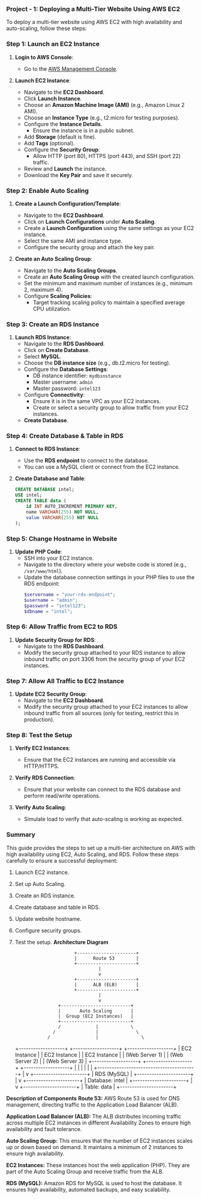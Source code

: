 ### Project - 1: Deploying a Multi-Tier Website Using AWS EC2
To deploy a multi-tier website using AWS EC2 with high availability and auto-scaling, follow these steps:

### Step 1: Launch an EC2 Instance

1. **Login to AWS Console**:
   - Go to the [AWS Management Console](https://aws.amazon.com/console/).

2. **Launch EC2 Instance**:
   - Navigate to the **EC2 Dashboard**.
   - Click **Launch Instance**.
   - Choose an **Amazon Machine Image (AMI)** (e.g., Amazon Linux 2 AMI).
   - Choose an **Instance Type** (e.g., t2.micro for testing purposes).
   - Configure the **Instance Details**.
     - Ensure the instance is in a public subnet.
   - Add **Storage** (default is fine).
   - Add **Tags** (optional).
   - Configure the **Security Group**:
     - Allow HTTP (port 80), HTTPS (port 443), and SSH (port 22) traffic.
   - Review and **Launch** the instance.
   - Download the **Key Pair** and save it securely.

### Step 2: Enable Auto Scaling

1. **Create a Launch Configuration/Template**:
   - Navigate to the **EC2 Dashboard**.
   - Click on **Launch Configurations** under **Auto Scaling**.
   - Create a **Launch Configuration** using the same settings as your EC2 instance.
   - Select the same AMI and instance type.
   - Configure the security group and attach the key pair.

2. **Create an Auto Scaling Group**:
   - Navigate to the **Auto Scaling Groups**.
   - Create an **Auto Scaling Group** with the created launch configuration.
   - Set the minimum and maximum number of instances (e.g., minimum 2, maximum 4).
   - Configure **Scaling Policies**:
     - Target tracking scaling policy to maintain a specified average CPU utilization.

### Step 3: Create an RDS Instance

1. **Launch RDS Instance**:
   - Navigate to the **RDS Dashboard**.
   - Click on **Create Database**.
   - Select **MySQL**.
   - Choose the **DB instance size** (e.g., db.t2.micro for testing).
   - Configure the **Database Settings**:
     - DB instance identifier: `mydbinstance`
     - Master username: `admin`
     - Master password: `intel123`
   - Configure **Connectivity**:
     - Ensure it is in the same VPC as your EC2 instances.
     - Create or select a security group to allow traffic from your EC2 instances.
   - **Create Database**.

### Step 4: Create Database & Table in RDS

1. **Connect to RDS Instance**:
   - Use the **RDS endpoint** to connect to the database.
   - You can use a MySQL client or connect from the EC2 instance.

2. **Create Database and Table**:
   ```sql
   CREATE DATABASE intel;
   USE intel;
   CREATE TABLE data (
       id INT AUTO_INCREMENT PRIMARY KEY,
       name VARCHAR(255) NOT NULL,
       value VARCHAR(255) NOT NULL
   );
   ```

### Step 5: Change Hostname in Website

1. **Update PHP Code**:
   - SSH into your EC2 instance.
   - Navigate to the directory where your website code is stored (e.g., `/var/www/html`).
   - Update the database connection settings in your PHP files to use the RDS endpoint:
     ```php
     $servername = "your-rds-endpoint";
     $username = "admin";
     $password = "intel123";
     $dbname = "intel";
     ```

### Step 6: Allow Traffic from EC2 to RDS

1. **Update Security Group for RDS**:
   - Navigate to the **RDS Dashboard**.
   - Modify the security group attached to your RDS instance to allow inbound traffic on port 3306 from the security group of your EC2 instances.

### Step 7: Allow All Traffic to EC2 Instance

1. **Update EC2 Security Group**:
   - Navigate to the **EC2 Dashboard**.
   - Modify the security group attached to your EC2 instances to allow inbound traffic from all sources (only for testing, restrict this in production).

### Step 8: Test the Setup

1. **Verify EC2 Instances**:
   - Ensure that the EC2 instances are running and accessible via HTTP/HTTPS.

2. **Verify RDS Connection**:
   - Ensure that your website can connect to the RDS database and perform read/write operations.

3. **Verify Auto Scaling**:
   - Simulate load to verify that auto-scaling is working as expected.

### Summary

This guide provides the steps to set up a multi-tier architecture on AWS with high availability using EC2, Auto Scaling, and RDS. Follow these steps carefully to ensure a successful deployment:

1. Launch EC2 instance.
2. Set up Auto Scaling.
3. Create an RDS instance.
4. Create database and table in RDS.
5. Update website hostname.
6. Configure security groups.
7. Test the setup.
**Architecture Diagram**


                             +----------------------+
                             |      Route 53        |
                             +----------------------+
                                      |
                                      v
                             +----------------------+
                             |      ALB (ELB)       |
                             +----------------------+
                                      |
                                      v
                       +--------------------------+
                       |       Auto Scaling       |
                       |  Group (EC2 Instances)   |
                       +--------------------------+
                       /             |            \
                     /               |              \
                   /                 |                \
      +-------------------+  +-------------------+  +-------------------+
      |     EC2 Instance  |  |     EC2 Instance  |  |     EC2 Instance  |
      |   (Web Server 1)  |  |   (Web Server 2)  |  |   (Web Server 3)  |
      +-------------------+  +-------------------+  +-------------------+
                  |                    |                     |
                  |                    |                     |
                  +-----------------------------------------+
                                      |
                                      v
                             +----------------------+
                             |       RDS (MySQL)    |
                             +----------------------+
                                      |
                                      v
                            +----------------------+
                            |   Database: intel    |
                            +----------------------+
                                      |
                                      v
                            +----------------------+
                            |     Table: data      |
                            +----------------------+






**Description of Components**
**Route 53:** AWS Route 53 is used for DNS management, directing traffic to the Application Load Balancer (ALB).

**Application Load Balancer (ALB):** The ALB distributes incoming traffic across multiple EC2 instances in different Availability Zones to ensure high availability and fault tolerance.

**Auto Scaling Group:** This ensures that the number of EC2 instances scales up or down based on demand. It maintains a minimum of 2 instances to ensure high availability.

**EC2 Instances:** These instances host the web application (PHP). They are part of the Auto Scaling Group and receive traffic from the ALB.

**RDS (MySQL):** Amazon RDS for MySQL is used to host the database. It ensures high availability, automated backups, and easy scalability.
   
